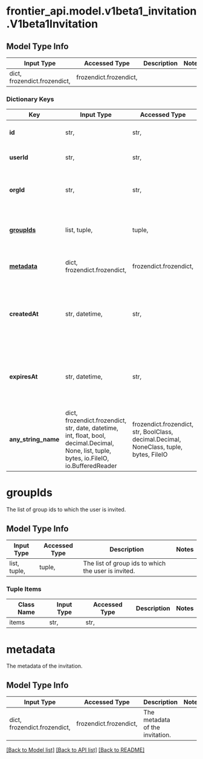 # frontier_api.model.v1beta1_invitation.V1beta1Invitation

## Model Type Info
Input Type | Accessed Type | Description | Notes
------------ | ------------- | ------------- | -------------
dict, frozendict.frozendict,  | frozendict.frozendict,  |  | 

### Dictionary Keys
Key | Input Type | Accessed Type | Description | Notes
------------ | ------------- | ------------- | ------------- | -------------
**id** | str,  | str,  | The unique invitation identifier. | [optional] 
**userId** | str,  | str,  | The user email of the invited user. | [optional] 
**orgId** | str,  | str,  | The organization id to which the user is invited. | [optional] 
**[groupIds](#groupIds)** | list, tuple,  | tuple,  | The list of group ids to which the user is invited. | [optional] 
**[metadata](#metadata)** | dict, frozendict.frozendict,  | frozendict.frozendict,  | The metadata of the invitation. | [optional] 
**createdAt** | str, datetime,  | str,  | The time when the invitation was created. | [optional] value must conform to RFC-3339 date-time
**expiresAt** | str, datetime,  | str,  | The time when the invitation expires. | [optional] value must conform to RFC-3339 date-time
**any_string_name** | dict, frozendict.frozendict, str, date, datetime, int, float, bool, decimal.Decimal, None, list, tuple, bytes, io.FileIO, io.BufferedReader | frozendict.frozendict, str, BoolClass, decimal.Decimal, NoneClass, tuple, bytes, FileIO | any string name can be used but the value must be the correct type | [optional]

# groupIds

The list of group ids to which the user is invited.

## Model Type Info
Input Type | Accessed Type | Description | Notes
------------ | ------------- | ------------- | -------------
list, tuple,  | tuple,  | The list of group ids to which the user is invited. | 

### Tuple Items
Class Name | Input Type | Accessed Type | Description | Notes
------------- | ------------- | ------------- | ------------- | -------------
items | str,  | str,  |  | 

# metadata

The metadata of the invitation.

## Model Type Info
Input Type | Accessed Type | Description | Notes
------------ | ------------- | ------------- | -------------
dict, frozendict.frozendict,  | frozendict.frozendict,  | The metadata of the invitation. | 

[[Back to Model list]](../../README.md#documentation-for-models) [[Back to API list]](../../README.md#documentation-for-api-endpoints) [[Back to README]](../../README.md)

